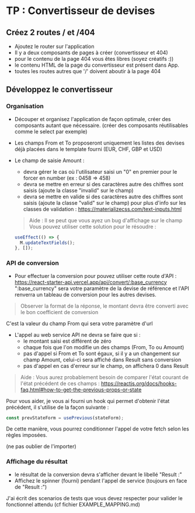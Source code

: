 # TP : Convertisseur de devises

## Créez 2 routes / et /404

- Ajoutez le router sur l'application
- Il y a deux composants de pages à créer (convertisseur et 404)
- pour le contenu de la page 404 vous êtes libres (soyez créatifs :))
- le contenu HTML de la page du convertisseur est présent dans App.
- toutes les routes autres que '/' doivent aboutir à la page 404

## Développez le convertisseur

### Organisation

- Découper et organisez l'application de façon optimale, créer des composants autant que nécessaire.
(créer des composants réutilisables comme le select par exemple)

- Les champs From et To proposeront uniquement les listes des devises déjà placées dans le template fourni (EUR, CHF, GBP et USD)

- Le champ de saisie Amount :

  - devra gérer le cas où l'utilisateur saisi un "0" en premier pour le forcer en number (ex : 0458 => 458)
  - devra se mettre en erreur si des caractères autre des chiffres sont saisis (ajoute la classe "invalid" sur le champ)
  - devra se mettre en valide si des caractères autre des chiffres sont saisis (ajoute la classe "valid"  sur le champ)
    pour plus d'info sur les classes de validation : https://materializecss.com/text-inputs.html

  > Aide : Il se peut que vous ayez un bug d'affichage sur le champ 
  > Vous pouvez utiliser cette solution pour le résoudre :

  ```javascript
  useEffect(() => {
    M.updateTextFields();
  }, []);
  ```

### API de conversion

- Pour effectuer la conversion pour pouvez utiliser cette route d'API : https://react-starter-api.vercel.app/api/convert/:base_currency
  ":base_currency" sera votre paramètre de la devise de référence et l'API renverra un tableau de conversion pour les autres devises.

> Observer la format de la réponse, le montant devra être converti avec le bon coefficient de conversion

C'est la valeur du champ From qui sera votre paramètre d'url

- L'appel au web service API ne devra se faire que si :
  - le montant saisi est différent de zéro
  - chaque fois que l'on modifie un des champs (From, To ou Amount)
  - pas d'appel si From et To sont égaux, si il y a un changement sur champ Amount, celui-ci sera affiché dans Result sans conversion
  - pas d'appel en cas d'erreur sur le champ, on affichera 0 dans Result

> Aide : Vous aurez probablement besoin de comparer l'état courant de l'état précédent de ces champs : https://reactjs.org/docs/hooks-faq.html#how-to-get-the-previous-props-or-state

Pour vous aider, je vous ai fourni un hook qui permet d'obtenir l'état précédent, il s'utilise de la façon suivante :

  ```javascript
const prevStateForm = usePrevious(stateForm);
```
De cette manière, vous pourrez conditionner l'appel de votre fetch selon les règles imposées.

(ne pas oublier de l'importer)

### Affichage du résultat

- le résultat de la conversion devra s'afficher devant le libellé "Result :"
- Affichez le spinner (fourni) pendant l'appel de service (toujours en face de "Result :")


J'ai écrit des scenarios de tests que vous devez respecter pour valider le fonctionnel attendu (cf fichier EXAMPLE_MAPPING.md)
